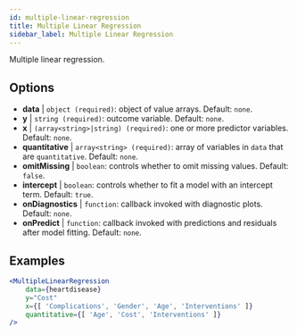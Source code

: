 ```yaml
---
id: multiple-linear-regression
title: Multiple Linear Regression
sidebar_label: Multiple Linear Regression
---
```


Multiple linear regression.

## Options

* __data__ | `object (required)`: object of value arrays. Default: `none`.
* __y__ | `string (required)`: outcome variable. Default: `none`.
* __x__ | `(array<string>|string) (required)`: one or more predictor variables. Default: `none`.
* __quantitative__ | `array<string> (required)`: array of variables in `data` that are `quantitative`. Default: `none`.
* __omitMissing__ | `boolean`: controls whether to omit missing values. Default: `false`.
* __intercept__ | `boolean`: controls whether to fit a model with an intercept term. Default: `true`.
* __onDiagnostics__ | `function`: callback invoked with diagnostic plots. Default: `none`.
* __onPredict__ | `function`: callback invoked with predictions and residuals after model fitting. Default: `none`.


## Examples

```jsx live
<MultipleLinearRegression 
    data={heartdisease} 
    y="Cost"
    x={[ 'Complications', 'Gender', 'Age', 'Interventions' ]}
    quantitative={[ 'Age', 'Cost', 'Interventions' ]}
/>
```

